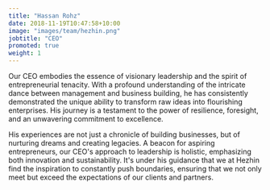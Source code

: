 ```yaml
---
title: "Hassan Rohz"
date: 2018-11-19T10:47:58+10:00
image: "images/team/hezhin.png"
jobtitle: "CEO"
promoted: true
weight: 1
---
```


Our CEO embodies the essence of visionary leadership and the spirit of entrepreneurial tenacity. With a profound understanding of the intricate dance between management and business building, he has consistently demonstrated the unique ability to transform raw ideas into flourishing enterprises. His journey is a testament to the power of resilience, foresight, and an unwavering commitment to excellence.

His experiences are not just a chronicle of building businesses, but of nurturing dreams and creating legacies. A beacon for aspiring entrepreneurs, our CEO's approach to leadership is holistic, emphasizing both innovation and sustainability. It's under his guidance that we at Hezhin find the inspiration to constantly push boundaries, ensuring that we not only meet but exceed the expectations of our clients and partners.